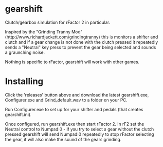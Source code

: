 # gearshift
Clutch/gearbox simulation for rFactor 2 in particular.

Inspired by the "Grinding Tranny Mod" (http://www.richardjackett.com/grindingtranny) this is monitors a shifter and clutch and if a gear change is not done with the clutch pressed it repeatedly sends a "Neutral" key press to prevent the gear being selected and sounds a graunching noise.

Nothing is specific to rFactor, gearshift will work with other games.

# Installing
Click the 'releases' button above and download the latest gearshift.exe, Configurer.exe and Grind_default.wav to a folder on your PC.

Run Configurer.exe to set up for your shifter and pedals (that creates gearshift.ini).

Once configured, run gearshift.exe then start rFactor 2.  In rF2 set the Neutral control to Numpad 0 - if you try to select a gear without the clutch pressed gearshift will send Numpad 0 repeatedly to stop rFactor selecting the gear, it will also make the sound of the gears grinding.

